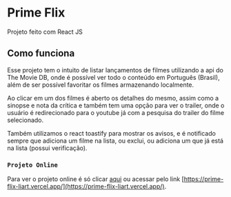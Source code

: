 # Prime Flix

Projeto feito com React JS

## Como funciona

Esse projeto tem o intuito de listar lançamentos de filmes utilizando a api do The Movie DB, onde é possível ver todo o conteúdo em Português (Brasil), além de ser possível favoritar os filmes armazenando localmente. 

Ao clicar em um dos filmes é aberto os detalhes do mesmo, assim como a sinopse e nota da crítica e também tem uma opção para ver o trailer, onde o usuário é redirecionado para o youtube já com a pesquisa do trailer do filme selecionado.

Também utilizamos o react toastify para mostrar os avisos, e é notificado sempre que adiciona um filme na lista, ou exclui, ou adiciona um que já está na lista (possui verificação).

### `Projeto Online`

Para ver o projeto online é só clicar [aqui](https://prime-flix-liart.vercel.app/) ou acessar pelo link [https://prime-flix-liart.vercel.app/](https://prime-flix-liart.vercel.app/).


